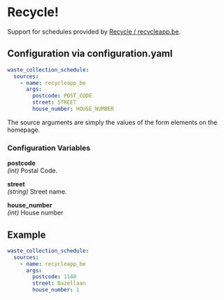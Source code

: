 # Recycle!

Support for schedules provided by [Recycle / recycleapp.be](https://www.recycleapp.be/).

## Configuration via configuration.yaml

```yaml
waste_collection_schedule:
  sources:
    - name: recycleapp_be
      args:
        postcode: POST_CODE
        street: STREET
        house_number: HOUSE_NUMBER
```

The source arguments are simply the values of the form elements on the homepage.

### Configuration Variables

**postcode**<br>
*(int)*
Postal Code.

**street**<br>
*(string)*
Street name.

**house_number**<br>
*(int)*
House number

## Example

```yaml
waste_collection_schedule:
  sources:
    - name: recycleapp_be
      args:
        postcode: 1140
        street: Bazellaan
        house_number: 1
```
